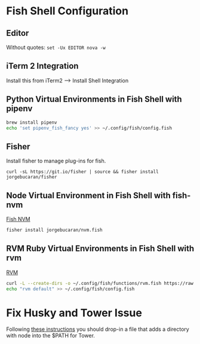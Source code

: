 # Fish Shell Configuration

## Editor
Without quotes:
`set -Ux EDITOR nova -w`

## iTerm 2 Integration
Install this from iTerm2 --> Install Shell Integration

## Python Virtual Environments in Fish Shell with pipenv
```sh
brew install pipenv
echo 'set pipenv_fish_fancy yes' >> ~/.config/fish/config.fish
```
## Fisher
Install fisher to manage plug-ins for fish.
```
curl -sL https://git.io/fisher | source && fisher install jorgebucaran/fisher
```

## Node Virtual Environment in Fish Shell with fish-nvm
[Fish NVM](https://github.com/jorgebucaran/fish-nvm)
```sh
fisher install jorgebucaran/nvm.fish
```

## RVM Ruby Virtual Environments in Fish Shell with rvm
[RVM](https://rvm.io/integration/fish)
```sh
curl -L --create-dirs -o ~/.config/fish/functions/rvm.fish https://raw.github.com/lunks/fish-nuggets/master/functions/rvm.fish
echo "rvm default" >> ~/.config/fish/config.fish
```

# Fix Husky and Tower Issue
Following [these instructions](https://www.git-tower.com/help/guides/integration/environment/mac) you should drop-in a file that adds a directory with node into the $PATH for Tower. 
